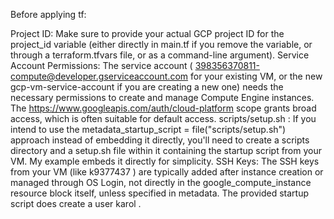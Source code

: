 Before applying tf:

Project ID: Make sure to provide your actual GCP project ID for the project_id variable (either directly in main.tf if you remove the variable, or through a terraform.tfvars file, or as a command-line argument).
Service Account Permissions: The service account ( 398356370811-compute@developer.gserviceaccount.com for your existing VM, or the new gcp-vm-service-account if you are creating a new one) needs the necessary permissions to create and manage Compute Engine instances. The https://www.googleapis.com/auth/cloud-platform scope grants broad access, which is often suitable for default access.
scripts/setup.sh : If you intend to use the metadata_startup_script = file("scripts/setup.sh") approach instead of embedding it directly, you'll need to create a scripts directory and a setup.sh file within it containing the startup script from your VM. My example embeds it directly for simplicity.
SSH Keys: The SSH keys from your VM (like k9377437 ) are typically added after instance creation or managed through OS Login, not directly in the google_compute_instance resource block itself, unless specified in metadata. The provided startup script does create a user karol .
